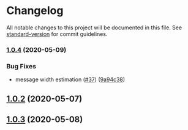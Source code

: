 # Changelog

All notable changes to this project will be documented in this file. See [standard-version](https://github.com/conventional-changelog/standard-version) for commit guidelines.

### [1.0.4](https://github.com/thwonghin/live-chat-overlay/compare/v1.0.3...v1.0.4) (2020-05-09)


### Bug Fixes

* message width estimation ([#37](https://github.com/thwonghin/live-chat-overlay/issues/37)) ([9a94c38](https://github.com/thwonghin/live-chat-overlay/commit/9a94c389458b2d3de92f2f92cb638418368b2241))

## [1.0.2](https://github.com/thwonghin/live-chat-overlay/compare/v1.0.1...v1.0.2) (2020-05-07)

## [1.0.3](https://github.com/thwonghin/live-chat-overlay/compare/v1.0.2...v1.0.3) (2020-05-08)
